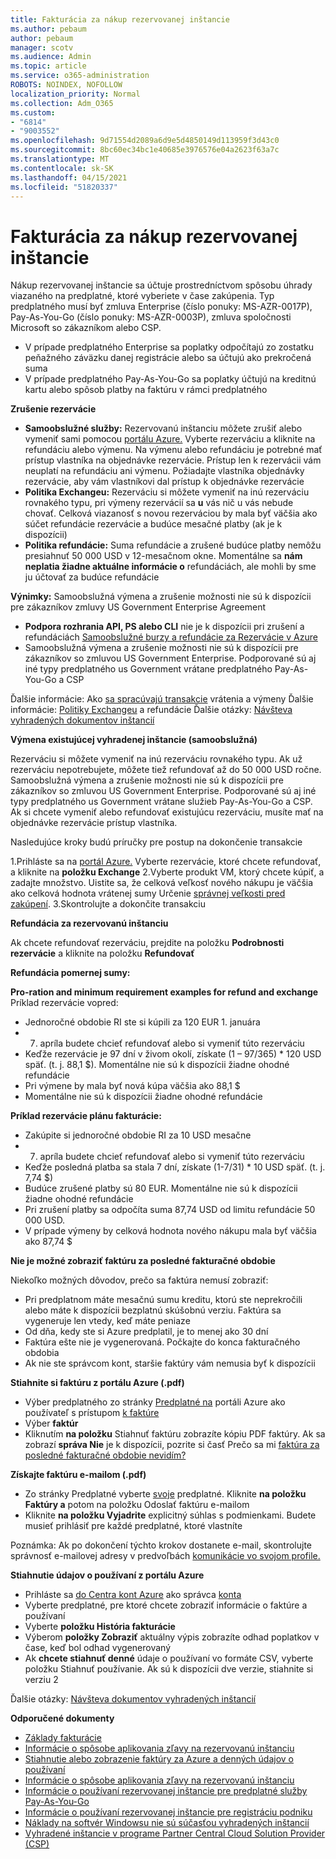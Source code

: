 ```yaml
---
title: Fakturácia za nákup rezervovanej inštancie
ms.author: pebaum
author: pebaum
manager: scotv
ms.audience: Admin
ms.topic: article
ms.service: o365-administration
ROBOTS: NOINDEX, NOFOLLOW
localization_priority: Normal
ms.collection: Adm_O365
ms.custom:
- "6814"
- "9003552"
ms.openlocfilehash: 9d71554d2089a6d9e5d4850149d113959f3d43c0
ms.sourcegitcommit: 8bc60ec34bc1e40685e3976576e04a2623f63a7c
ms.translationtype: MT
ms.contentlocale: sk-SK
ms.lasthandoff: 04/15/2021
ms.locfileid: "51820337"
---
```

# <a name="billing-for-reserved-instance-purchase"></a>Fakturácia za nákup rezervovanej inštancie

Nákup rezervovanej inštancie sa účtuje prostredníctvom spôsobu úhrady viazaného na predplatné, ktoré vyberiete v čase zakúpenia. Typ predplatného musí byť zmluva Enterprise (číslo ponuky: MS-AZR-0017P), Pay-As-You-Go (číslo ponuky: MS-AZR-0003P), zmluva spoločnosti Microsoft so zákazníkom alebo CSP.

- V prípade predplatného Enterprise sa poplatky odpočítajú zo zostatku peňažného záväzku danej registrácie alebo sa účtujú ako prekročená suma
- V prípade predplatného Pay-As-You-Go sa poplatky účtujú na kreditnú kartu alebo spôsob platby na faktúru v rámci predplatného

**Zrušenie rezervácie**

- **Samoobslužné služby:** Rezervovanú inštanciu môžete zrušiť alebo vymeniť sami pomocou [portálu Azure.](https://portal.azure.com/#blade/Microsoft_Azure_Reservations/ReservationsBrowseBlade) Vyberte rezerváciu a kliknite na refundáciu alebo výmenu. Na výmenu alebo refundáciu je potrebné mať prístup vlastníka na objednávke rezervácie. Prístup len k rezervácii vám neuplatí na refundáciu ani výmenu. Požiadajte vlastníka objednávky rezervácie, aby vám vlastníkovi dal prístup k objednávke rezervácie
- **Politika Exchangeu:** Rezerváciu si môžete vymeniť na inú rezerváciu rovnakého typu, pri výmeny rezervácií sa **u** vás nič u vás nebude chovať. Celková viazanosť s novou rezerváciou by mala byť väčšia ako súčet refundácie rezervácie a budúce mesačné platby (ak je k dispozícii)
- **Politika refundácie:** Suma refundácie a zrušené budúce platby nemôžu presiahnuť 50 000 USD v 12-mesačnom okne. Momentálne sa **nám neplatia žiadne aktuálne informácie o** refundáciách, ale mohli by sme ju účtovať za budúce refundácie

**Výnimky:** Samoobslužná výmena a zrušenie možnosti nie sú k dispozícii pre zákazníkov zmluvy US Government Enterprise Agreement

- **Podpora rozhrania API, PS alebo CLI** nie je k dispozícii pri zrušení a refundáciách [Samoobslužné burzy a refundácie za Rezervácie v Azure](https://docs.microsoft.com/azure/cost-management-billing/reservations/exchange-and-refund-azure-reservations?WT.mc_id=Portal-Microsoft_Azure_Support)
- Samoobslužná výmena a zrušenie možnosti nie sú k dispozícii pre zákazníkov so zmluvou US Government Enterprise. Podporované sú aj iné typy predplatného us Government vrátane predplatného Pay-As-You-Go a CSP

Ďalšie informácie: Ako [sa spracúvajú transakcie](https://docs.microsoft.com/azure/billing/billing-azure-reservations-self-service-exchange-and-refund?WT.mc_id=Portal-Microsoft_Azure_Support#how-return-and-exchange-transactions-are-processed) vrátenia a výmeny Ďalšie informácie: [Politiky Exchangeu](https://docs.microsoft.com/azure/billing/billing-azure-reservations-self-service-exchange-and-refund?WT.mc_id=Portal-Microsoft_Azure_Support#exchange-policies) a refundácie Ďalšie otázky: [Návšteva vyhradených dokumentov inštancií](https://docs.microsoft.com/azure/billing/billing-save-compute-costs-reservations?WT.mc_id=Portal-Microsoft_Azure_Support)

**Výmena existujúcej vyhradenej inštancie (samoobslužná)**

Rezerváciu si môžete vymeniť na inú rezerváciu rovnakého typu. Ak už rezerváciu nepotrebujete, môžete tiež refundovať až do 50 000 USD ročne. Samoobslužná výmena a zrušenie možnosti nie sú k dispozícii pre zákazníkov so zmluvou US Government Enterprise. Podporované sú aj iné typy predplatného us Government vrátane služieb Pay-As-You-Go a CSP. Ak si chcete vymeniť alebo refundovať existujúcu rezerváciu, musíte mať na objednávke rezervácie prístup vlastníka.

Nasledujúce kroky budú príručky pre postup na dokončenie transakcie

1.Prihláste sa na [portál Azure.](https://portal.azure.com/#blade/Microsoft_Azure_Reservations/ReservationsBrowseBlade) Vyberte rezervácie, ktoré chcete refundovať, a kliknite na **položku Exchange** 2.Vyberte produkt VM, ktorý chcete kúpiť, a zadajte množstvo. Uistite sa, že celková veľkosť nového nákupu je väčšia ako celková hodnota vrátenej sumy Určenie [správnej veľkosti pred zakúpení](https://docs.microsoft.com/azure/virtual-machines/windows/prepay-reserved-vm-instances?WT.mc_id=Portal-Microsoft_Azure_Support#determine-the-right-vm-size-before-you-buy).
3.Skontrolujte a dokončite transakciu

**Refundácia za rezervovanú inštanciu**

Ak chcete refundovať rezerváciu, prejdite na položku **Podrobnosti rezervácie** a kliknite na položku **Refundovať**

**Refundácia pomernej sumy:**

**Pro-ration and minimum requirement examples for refund and exchange** Príklad rezervácie vopred:

- Jednoročné obdobie RI ste si kúpili za 120 EUR 1. januára
- 7. apríla budete chcieť refundovať alebo si vymeniť túto rezerváciu
- Keďže rezervácie je 97 dní v živom okolí, získate (1 – 97/365) * 120 USD späť. (t. j. 88,1 $). Momentálne nie sú k dispozícii žiadne ohodné refundácie
- Pri výmene by mala byť nová kúpa väčšia ako 88,1 $
- Momentálne nie sú k dispozícii žiadne ohodné refundácie

**Príklad rezervácie plánu fakturácie:**

- Zakúpite si jednoročné obdobie RI za 10 USD mesačne
- 7. apríla budete chcieť refundovať alebo si vymeniť túto rezerváciu
- Keďže posledná platba sa stala 7 dní, získate (1-7/31) * 10 USD späť. (t. j. 7,74 $)
- Budúce zrušené platby sú 80 EUR. Momentálne nie sú k dispozícii žiadne ohodné refundácie
- Pri zrušení platby sa odpočíta suma 87,74 USD od limitu refundácie 50 000 USD.
- V prípade výmeny by celková hodnota nového nákupu mala byť väčšia ako 87,74 $

**Nie je možné zobraziť faktúru za posledné fakturačné obdobie**

Niekoľko možných dôvodov, prečo sa faktúra nemusí zobraziť:

- Pri predplatnom máte mesačnú sumu kreditu, ktorú ste neprekročili alebo máte k dispozícii bezplatnú skúšobnú verziu. Faktúra sa vygeneruje len vtedy, keď máte peniaze
- Od dňa, kedy ste si Azure predplatil, je to menej ako 30 dní
- Faktúra ešte nie je vygenerovaná. Počkajte do konca fakturačného obdobia
- Ak nie ste správcom kont, staršie faktúry vám nemusia byť k dispozícii

**Stiahnite si faktúru z portálu Azure (.pdf)**

- Výber predplatného zo stránky [Predplatné na](https://portal.azure.com/#blade/Microsoft_Azure_Billing/SubscriptionsBlade) portáli Azure ako používateľ s prístupom [k faktúre](https://docs.microsoft.com/azure/billing/billing-manage-access?WT.mc_id=Portal-Microsoft_Azure_Support)
- Výber **faktúr**
- Kliknutím **na položku** Stiahnuť faktúru zobrazíte kópiu PDF faktúry. Ak sa zobrazí **správa Nie** je k dispozícii, pozrite si časť Prečo sa mi [faktúra za posledné fakturačné obdobie nevidím?](https://docs.microsoft.com/azure/billing/billing-download-azure-invoice-daily-usage-date?WT.mc_id=Portal-Microsoft_Azure_Support#noinvoice)

**Získajte faktúru e-mailom (.pdf)**

- Zo stránky Predplatné vyberte [svoje](https://portal.azure.com/#blade/Microsoft_Azure_Billing/SubscriptionsBlade) predplatné. Kliknite **na položku Faktúry a** potom na položku Odoslať faktúru e-mailom
- Kliknite **na položku Vyjadrite** explicitný súhlas s podmienkami. Budete musieť prihlásiť pre každé predplatné, ktoré vlastníte

Poznámka: Ak po dokončení týchto krokov dostanete e-mail, skontrolujte správnosť e-mailovej adresy v predvoľbách [komunikácie vo svojom profile.](https://account.windowsazure.com/profile)

**Stiahnutie údajov o používaní z portálu Azure**

- Prihláste sa [do Centra kont Azure](https://account.windowsazure.com/Subscriptions) ako správca [konta](https://docs.microsoft.com/azure/billing/billing-subscription-transfer?WT.mc_id=Portal-Microsoft_Azure_Support#whoisaa)
- Vyberte predplatné, pre ktoré chcete zobraziť informácie o faktúre a používaní
- Vyberte **položku História fakturácie**
- Výberom **položky Zobraziť** aktuálny výpis zobrazíte odhad poplatkov v čase, keď bol odhad vygenerovaný
- Ak **chcete stiahnuť denné** údaje o používaní vo formáte CSV, vyberte položku Stiahnuť používanie. Ak sú k dispozícii dve verzie, stiahnite si verziu 2

Ďalšie otázky: [Návšteva dokumentov vyhradených inštancií](https://docs.microsoft.com/azure/billing/billing-save-compute-costs-reservations?WT.mc_id=Portal-Microsoft_Azure_Support)

**Odporučené dokumenty**

- [Základy fakturácie](https://docs.microsoft.com/partner-center/billing-basics/?WT.mc_id=Portal-Microsoft_Azure_Support)
- [Informácie o spôsobe aplikovania zľavy na rezervovanú inštanciu](https://docs.microsoft.com/azure/billing/billing-understand-vm-reservation-charges/?WT.mc_id=Portal-Microsoft_Azure_Support)
- [Stiahnutie alebo zobrazenie faktúry za Azure a denných údajov o používaní](https://docs.microsoft.com/azure/billing/billing-download-azure-invoice-daily-usage-date?WT.mc_id=Portal-Microsoft_Azure_Support)
- [Informácie o spôsobe aplikovania zľavy na rezervovanú inštanciu](https://docs.microsoft.com/azure/billing/billing-understand-vm-reservation-charges/?WT.mc_id=Portal-Microsoft_Azure_Support)
- [Informácie o používaní rezervovanej inštancie pre predplatné služby Pay-As-You-Go](https://docs.microsoft.com/azure/billing/billing-understand-reserved-instance-usage/?WT.mc_id=Portal-Microsoft_Azure_Support)
- [Informácie o používaní rezervovanej inštancie pre registráciu podniku](https://docs.microsoft.com/azure/billing/billing-understand-reserved-instance-usage-ea/?WT.mc_id=Portal-Microsoft_Azure_Support)
- [Náklady na softvér Windowsu nie sú súčasťou vyhradených inštancií](https://docs.microsoft.com/azure/billing/billing-reserved-instance-windows-software-costs/?WT.mc_id=Portal-Microsoft_Azure_Support)
- [Vyhradené inštancie v programe Partner Central Cloud Solution Provider (CSP)](https://docs.microsoft.com/partner-center/azure-reservations/?WT.mc_id=Portal-Microsoft_Azure_Support)